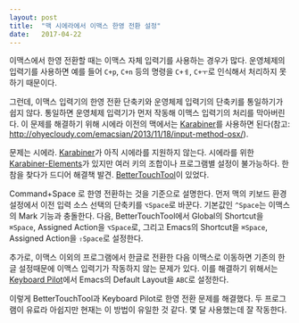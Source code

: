 ```yaml
---
layout: post
title:  "맥 시에라에서 이맥스 한영 전환 설정"
date:   2017-04-22
---
```


이맥스에서 한영 전환할 때는 이맥스 자체 입력기를 사용하는 경우가 많다. 운영체제의 입력기를 사용하면 예를 들어 `C+p`, `C+n` 등의 명령을 `C+ㅔ`, `C+ㅜ`로 인식해서 처리하지 못하기 때문이다.

그런데, 이맥스 입력기의 한영 전환 단축키와 운영체제 입력기의 단축키를 통일하기가 쉽지 않다. 통일하면 운영체제 입력기가 먼저 작동해 이맥스 입력기의 처리를 막아버린다. 이 문제를 해결하기 위해 시에라 이전의 맥에서는 [Karabiner](https://pqrs.org/osx/karabiner/)를 사용하면 된다(참고: <http://ohyecloudy.com/emacsian/2013/11/18/input-method-osx/>).

문제는 시에라. [Karabiner](https://pqrs.org/osx/karabiner/)가 아직 시에라를 지원하지 않는다. 시에라를 위한 [Karabiner-Elements](https://github.com/tekezo/Karabiner-Elements)가 있지만 여러 키의 조합이나 프로그램별 설정이 불가능하다. 한참을 찾다가 드디어 해결책 발견. [BetterTouchTool](https://www.boastr.net/)이 있었다.

Command+Space 로 한영 전환하는 것을 기준으로 설명한다. 먼저 맥의 키보드 환경설정에서 이전 입력 소스 선택의 단축키를 `⌥Space`로 바꾼다. 기본값인 `^Space`는 이맥스의 Mark 기능과 충돌한다. 다음, BetterTouchTool에서 Global의 Shortcut을 `⌘Space`, Assigned Action을 `⌥Space`로, 그리고 Emacs의 Shortcut을 `⌘Space`, Assigned Action을 `⇧Space`로 설정한다.

추가로, 이맥스 이외의 프로그램에서 한글로 전환한 다음 이맥스로 이동하면 기존의 한글 설정때문에 이맥스 입력기가 작동하지 않는 문제가 있다. 이를 해결하기 위해서는 [Keyboard Pilot](http://tinybird.com/mac/keyboard-pilot.html)에서 Emacs의 Default Layout을 `ABC`로 설정한다.

이렇게 BetterTouchTool과 Keyboard Pilot로 한영 전환 문제를 해결했다. 두 프로그램이 유료라 아쉽지만 현재는 이 방법이 유일한 것 같다. 몇 달 사용했는데 잘 작동한다.